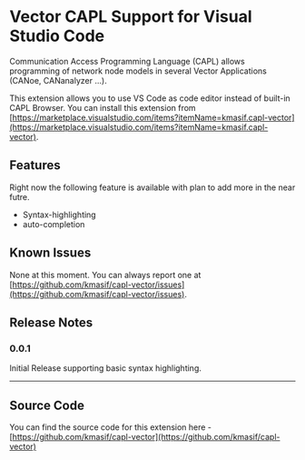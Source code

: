 # Vector CAPL Support for Visual Studio Code

Communication Access Programming Language (CAPL) allows programming of network node models in several Vector Applications (CANoe, CANanalyzer ...).

This extension allows you to use VS Code as code editor instead of built-in CAPL Browser. You can install this extension from [https://marketplace.visualstudio.com/items?itemName=kmasif.capl-vector](https://marketplace.visualstudio.com/items?itemName=kmasif.capl-vector).

## Features

Right now the following feature is available with plan to add more in the near futre.

* Syntax-highlighting
* auto-completion

## Known Issues

None at this moment. You can always report one at [https://github.com/kmasif/capl-vector/issues](https://github.com/kmasif/capl-vector/issues).

## Release Notes

### 0.0.1

Initial Release supporting basic syntax highlighting.

--------------------------------------------------------------

## Source Code

You can find the source code for this extension here - [https://github.com/kmasif/capl-vector](https://github.com/kmasif/capl-vector)
